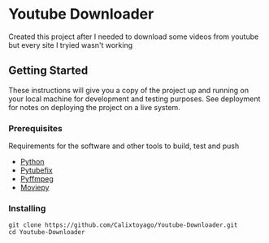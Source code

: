 # Youtube Downloader

Created this project after I needed to download some videos from youtube but every site I tryied wasn't working

## Getting Started

These instructions will give you a copy of the project up and running on
your local machine for development and testing purposes. See deployment
for notes on deploying the project on a live system.

### Prerequisites

Requirements for the software and other tools to build, test and push 
- [Python](https://www.python.org/)
- [Pytubefix](https://pytubefix.readthedocs.io/en/latest/user/install.html)
- [Pyffmpeg](https://github.com/deuteronomy-works/pyffmpeg)
- [Moviepy](https://zulko.github.io/moviepy/)

### Installing

```
git clone https://github.com/Calixtoyago/Youtube-Downloader.git
cd Youtube-Downloader
```
